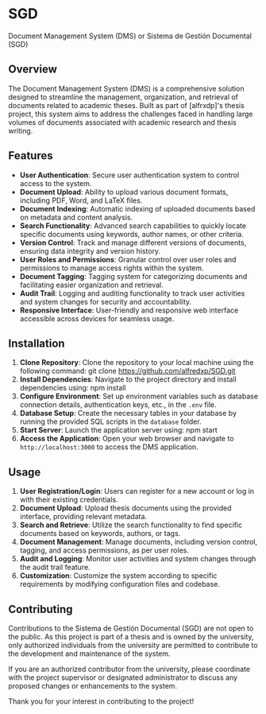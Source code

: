 # SGD

Document Management System (DMS) or Sistema de Gestión Documental (SGD)

## Overview
The Document Management System (DMS) is a comprehensive solution designed to streamline the management, organization, and retrieval of documents related to academic theses. Built as part of [alfrxdp]'s thesis project, this system aims to address the challenges faced in handling large volumes of documents associated with academic research and thesis writing.

## Features
- **User Authentication**: Secure user authentication system to control access to the system.
- **Document Upload**: Ability to upload various document formats, including PDF, Word, and LaTeX files.
- **Document Indexing**: Automatic indexing of uploaded documents based on metadata and content analysis.
- **Search Functionality**: Advanced search capabilities to quickly locate specific documents using keywords, author names, or other criteria.
- **Version Control**: Track and manage different versions of documents, ensuring data integrity and version history.
- **User Roles and Permissions**: Granular control over user roles and permissions to manage access rights within the system.
- **Document Tagging**: Tagging system for categorizing documents and facilitating easier organization and retrieval.
- **Audit Trail**: Logging and auditing functionality to track user activities and system changes for security and accountability.
- **Responsive Interface**: User-friendly and responsive web interface accessible across devices for seamless usage.

## Installation
1. **Clone Repository**: Clone the repository to your local machine using the following command:
git clone https://github.com/alfredxp/SGD.git
2. **Install Dependencies**: Navigate to the project directory and install dependencies using:
npm install
3. **Configure Environment**: Set up environment variables such as database connection details, authentication keys, etc., in the `.env` file.
4. **Database Setup**: Create the necessary tables in your database by running the provided SQL scripts in the `database` folder.
5. **Start Server**: Launch the application server using:
npm start
6. **Access the Application**: Open your web browser and navigate to `http://localhost:3000` to access the DMS application.

## Usage
1. **User Registration/Login**: Users can register for a new account or log in with their existing credentials.
2. **Document Upload**: Upload thesis documents using the provided interface, providing relevant metadata.
3. **Search and Retrieve**: Utilize the search functionality to find specific documents based on keywords, authors, or tags.
4. **Document Management**: Manage documents, including version control, tagging, and access permissions, as per user roles.
5. **Audit and Logging**: Monitor user activities and system changes through the audit trail feature.
6. **Customization**: Customize the system according to specific requirements by modifying configuration files and codebase.

## Contributing
Contributions to the Sistema de Gestión Documental (SGD) are not open to the public. As this project is part of a thesis and is owned by the university, only authorized individuals from the university are permitted to contribute to the development and maintenance of the system.

If you are an authorized contributor from the university, please coordinate with the project supervisor or designated administrator to discuss any proposed changes or enhancements to the system.

Thank you for your interest in contributing to the project!
